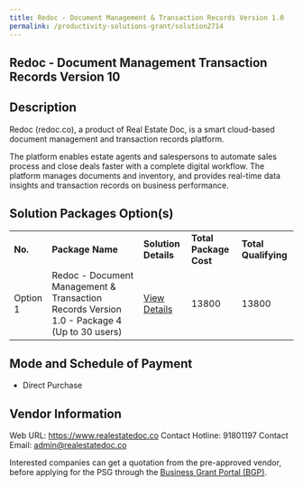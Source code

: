 ```yaml
---
title: Redoc - Document Management & Transaction Records Version 1.0
permalink: /productivity-solutions-grant/solution2714
---
```


## Redoc - Document Management Transaction Records Version 10

## Description

Redoc (redoc.co), a product of Real Estate Doc, is a smart cloud-based document management and transaction records platform. 

The platform enables estate agents and salespersons to automate sales process and close deals faster with a complete digital workflow. The platform manages documents and inventory, and provides real-time data insights and transaction records on business performance.

## Solution Packages Option(s)

<table>
<tr>
<td><b>No.</b></td>
<td><b>Package Name</b></td>
<td><b>Solution Details</b></td>
<td><b>Total Package Cost</b></td>
<td><b>Total Qualifying</b></td>
</tr>
<tr>
<td>Option 1</td>
<td>Redoc - Document Management & Transaction Records Version 1.0 - Package 4 (Up to 30 users)</td>
<td><a href='https://www.gobusiness.gov.sg/images/psg/Real_Estate_Doc_Transaction_20210439_Desensitised_Annex_3_Part_4.pdf'>View Details</a></td>
<td>13800</td>
<td>13800</td>
</tr>
</table>

## Mode and Schedule of Payment

 - Direct Purchase

## Vendor Information

 Web URL: https://www.realestatedoc.co 
Contact Hotline: 91801197 
Contact Email: admin@realestatedoc.co 


Interested companies can get a quotation from the pre-approved vendor, before applying for the PSG through the <a href='https://www.businessgrants.gov.sg/'>Business Grant Portal (BGP)</a>.

